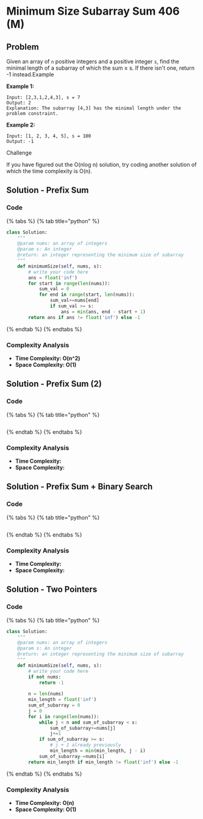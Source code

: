 # Minimum Size Subarray Sum 406 \(M\)

## Problem

Given an array of `n` positive integers and a positive integer `s`, find the minimal length of a subarray of which the sum ≥ s. If there isn't one, return -1 instead.Example

**Example 1:**

```text
Input: [2,3,1,2,4,3], s = 7
Output: 2
Explanation: The subarray [4,3] has the minimal length under the problem constraint.
```

**Example 2:**

```text
Input: [1, 2, 3, 4, 5], s = 100
Output: -1
```

Challenge

If you have figured out the O\(nlog n\) solution, try coding another solution of which the time complexity is O\(n\).

## Solution - Prefix Sum

### Code

{% tabs %}
{% tab title="python" %}
```python
class Solution:
    """
    @param nums: an array of integers
    @param s: An integer
    @return: an integer representing the minimum size of subarray
    """
    def minimumSize(self, nums, s):
        # write your code here
        ans = float('inf')
        for start in range(len(nums)):
            sum_val = 0
            for end in range(start, len(nums)):
                sum_val+=nums[end]
                if sum_val >= s:
                    ans = min(ans, end - start + 1)
        return ans if ans != float('inf') else -1
```
{% endtab %}
{% endtabs %}

### Complexity Analysis

* **Time Complexity: O\(n^2\)**
* **Space Complexity: O\(1\)**

## Solution - Prefix Sum \(2\)

### Code

{% tabs %}
{% tab title="python" %}
```python

```
{% endtab %}
{% endtabs %}

### Complexity Analysis

* **Time Complexity:**
* **Space Complexity:**

## Solution - Prefix Sum + Binary Search

### Code

{% tabs %}
{% tab title="python" %}
```python

```
{% endtab %}
{% endtabs %}

### Complexity Analysis

* **Time Complexity:**
* **Space Complexity:**

## Solution - Two Pointers

### Code

{% tabs %}
{% tab title="python" %}
```python
class Solution:
    """
    @param nums: an array of integers
    @param s: An integer
    @return: an integer representing the minimum size of subarray
    """
    def minimumSize(self, nums, s):
        # write your code here
        if not nums:
            return -1
        
        n = len(nums)
        min_length = float('inf')
        sum_of_subarray = 0
        j = 0
        for i in range(len(nums)):
            while j < n and sum_of_subarray < s:
                sum_of_subarray+=nums[j]
                j+=1
            if sum_of_subarray >= s:
                # j + 1 already previously 
                min_length = min(min_length, j - i)
            sum_of_subarray-=nums[i]
        return min_length if min_length != float('inf') else -1

```
{% endtab %}
{% endtabs %}

### Complexity Analysis

* **Time Complexity: O\(n\)**
* **Space Complexity: O\(1\)**

